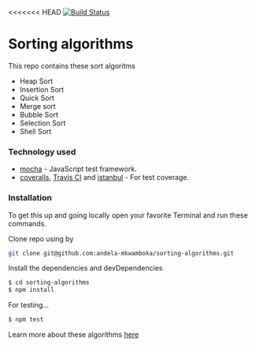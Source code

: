 <<<<<<< HEAD
[![Build Status](https://travis-ci.org/andela-mkwamboka/sorting-algorithms.svg?branch=develop)](https://travis-ci.org/andela-mkwamboka/sorting-algorithms)

# Sorting algorithms

This repo contains these sort algoritms

  - Heap Sort
  - Insertion Sort
  - Quick Sort
  - Merge sort
  - Bubble Sort
  - Selection Sort
  - Shell Sort


### Technology used

* [mocha](https://mochajs.org/) - JavaScript test framework.
* [coveralls](https://coveralls.io/), [Travis CI](https://travis-ci.org/andela-mkwamboka/sorting-algorithms) and [istanbul](https://istanbul.js.org/) - For test coverage.

### Installation

To get this up and going locally open your favorite Terminal and run these commands.

Clone repo using by 
```sh
git clone git@github.com:andela-mkwamboka/sorting-algorithms.git
```

Install the dependencies and devDependencies
```sh
$ cd sorting-algorithms
$ npm install
```

For testing...
```sh
$ npm test
```

Learn more about these algorithms [here](https://medium.com/p/34f2e802fcf2/edit)
